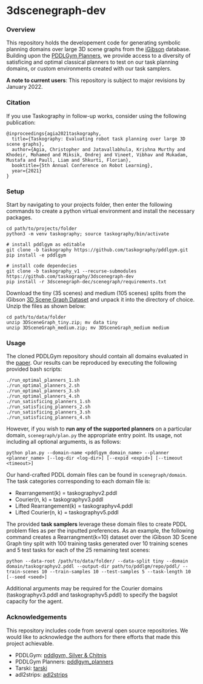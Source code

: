 # 3dscenegraph-dev

### Overview
This repository holds the developement code for generating symbolic planning domains over large 3D scene graphs from the [iGibson](https://github.com/StanfordVL/iGibson) database. Building upon the [PDDLGym Planners](https://github.com/tomsilver/pddlgym), we provide access to a diversity of satisficing and optimal classical planners to test on our task planning domains, or custom environments created with our task samplers. 

**A note to current users**: This repository is subject to major revisions by January 2022. 

### Citation
If you use Taskography in follow-up works, consider using the following publication:
```
@inproceedings{agia2021taskography,
  title={Taskography: Evaluating robot task planning over large 3D scene graphs},
  author={Agia, Christopher and Jatavallabhula, Krishna Murthy and Khodeir, Mohamed and Miksik, Ondrej and Vineet, Vibhav and Mukadam, Mustafa and Paull, Liam and Shkurti, Florian},
  booktitle={5th Annual Conference on Robot Learning},
  year={2021}
}
```

### Setup
Start by navigating to your projects folder, then enter the following commands to create a python virtual environment and install the necessary packages.

```
cd path/to/projects/folder
python3 -m venv taskography; source taskography/bin/activate

# install pddlgym as editable
git clone -b taskography https://github.com/taskography/pddlgym.git
pip install -e pddlgym

# install code dependecies
git clone -b taskography_v1 --recurse-submodules https://github.com/taskography/3dscenegraph-dev
pip install -r 3dscenegraph-dec/scenegraph/requirements.txt
```

Download the tiny (35 scenes) and medium (105 scenes) splits from the iGibson [3D Scene Graph Dataset](https://docs.google.com/forms/d/e/1FAIpQLScnlTFPUYtBqlN8rgj_1J3zJm44bIhmIx8gDhOqiJyTwja8vw/viewform) and unpack it into the directory of choice. Unzip the files as shown below:
```
cd path/to/data/folder
unzip 3DSceneGraph_tiny.zip; mv data tiny
unzip 3DSceneGraph_medium.zip; mv 3DSceneGraph_medium medium
```


### Usage
The cloned PDDLGym repository should contain all domains evaluated in the [paper](https://openreview.net/pdf?id=nWLt35BU1z_). Our results can be reproduced by executing the following provided bash scripts:
```
./run_optimal_planners_1.sh
./run_optimal_planners_2.sh
./run_optimal_planners_3.sh
./run_optimal_planners_4.sh
./run_satisficing_planners_1.sh
./run_satisficing_planners_2.sh
./run_satisficing_planners_3.sh
./run_satisficing_planners_4.sh
```

However, if you wish to **run any of the supported planners** on a particular domain, `scenegraph/plan.py` the appropriate entry point. Its usage, not including all optional arguments, is as follows:
```
python plan.py --domain-name <pddlgym_domain_name> --planner <planner_name> [--log-dir <log-dir>] [--expid <expid>] [--timeout <timeout>]
```

Our hand-crafted PDDL domain files can be found in `scenegraph/domain`. The task categories corresponding to each domain file is:
- Rearrangement(k) = taskographyv2.pddl
- Courier(n, k) = taskographyv3.pddl
- Lifted Rearrangement(k) = taskographyv4.pddl
- Lifted Courier(n, k) = taskographyv5.pddl

The provided **task samplers** leverage these domain files to create PDDL problem files as per the inputted preferences. As an example, the following command creates a Rearrangment(k=10) dataset over the iGibson 3D Scene Graph tiny split with 100 training tasks generated over 10 training scenes and 5 test tasks for each of the 25 remaining test scenes:
```
python --data-root /path/to/data/folder/ --data-split tiny --domain domain/taskographyv2.pddl --output-dir path/to/pddlgm/repo/pddl/ --train-scenes 10 --train-samples 10 --test-samples 5 --task-length 10 [--seed <seed>]
```
Additional arguments may be required for the Courier domains (taskographyv3.pddl and taskographyv5.pddl) to specify the bagslot capacity for the agent. 


### Acknowledgements
This repository includes code from several open source repositories. We would like to acknowledge the authors for there efforts that made this project achievable.

- PDDLGym: [pddlgym, Silver & Chitnis](https://github.com/tomsilver/pddlgym)
- PDDLGym Planners: [pddlgym_planners](https://github.com/ronuchit/pddlgym_planners) 
- Tarski: [tarski](https://github.com/aig-upf/tarski)
- adl2strips: [adl2strips](https://github.com/pucrs-automated-planning/adl2strips)
